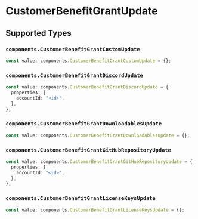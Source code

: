 # CustomerBenefitGrantUpdate


## Supported Types

### `components.CustomerBenefitGrantCustomUpdate`

```typescript
const value: components.CustomerBenefitGrantCustomUpdate = {};
```

### `components.CustomerBenefitGrantDiscordUpdate`

```typescript
const value: components.CustomerBenefitGrantDiscordUpdate = {
  properties: {
    accountId: "<id>",
  },
};
```

### `components.CustomerBenefitGrantDownloadablesUpdate`

```typescript
const value: components.CustomerBenefitGrantDownloadablesUpdate = {};
```

### `components.CustomerBenefitGrantGitHubRepositoryUpdate`

```typescript
const value: components.CustomerBenefitGrantGitHubRepositoryUpdate = {
  properties: {
    accountId: "<id>",
  },
};
```

### `components.CustomerBenefitGrantLicenseKeysUpdate`

```typescript
const value: components.CustomerBenefitGrantLicenseKeysUpdate = {};
```

